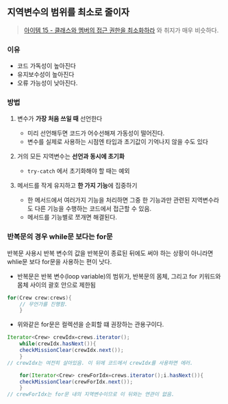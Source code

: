 ## 지역변수의 범위를 최소로 줄이자

> [아이템 15 - 클래스와 멤버의 접근 권한을 최소화하라](https://github.com/woowacourse-study/2022-daily-effective-java/blob/main/handbook/04/15.%ED%81%B4%EB%9E%98%EC%8A%A4%EC%99%80%20%EB%A9%A4%EB%B2%84%EC%9D%98%20%EC%A0%91%EA%B7%BC%20%EA%B6%8C%ED%95%9C%EC%9D%84%20%EC%B5%9C%EC%86%8C%ED%99%94%ED%95%98%EB%9D%BC.md)
와 취지가 매우 비슷하다.

### 이유

- 코드 가독성이 높아진다
- 유지보수성이 높아진다
- 오류 가능성이 낮아진다.

### 방법

1. 변수가 **가장 처음 쓰일 때** 선언한다
    - 미리 선언해두면 코드가 어수선해져 가동성이 떨어진다.
    - 변수를 실제로 사용하는 시점엔 타입과 초기값이 기억나지 않을 수도 있다
2. 거의 모든 지역변수는 **선언과 동시에 초기화**

   - `try-catch` 에서 초기화해야 할 때는 예외

3. 메서드를 작게 유지하고 **한 가지 기능**에 집중하기
    - 한 메서드에서 여러가지 기능을 처리하면 그중 한 기능과만 관련된 지역변수라도 다른 기능을 수행하는 코드에서 접근할 수 있음.
    - 메서드를 기능별로 쪼개면 해결된다.

### 반복문의 경우 while문 보다는 for문

반복문 사용시 반복 변수의 값을 반복문이 종료된 뒤에도 써야 하는 상황이 아니라면 whlie문 보다 for문을 사용하는 편이 낫다.

- 반복문은 반복 변수(loop variable)의 범위가, 반복문의 몸체, 그리고 for 키워드와 몸체 사이의 괄호 안으로 제한됨

```java
for(Crew crew:crews){
    // 무언가를 진행함.
    }
```

- 위와같은 for문은 컬렉션을 순회할 떄 권장하는 관용구이다.

```java
Iterator<Crew> crewIdx=crews.iterator();
    while(crewIdx.hasNext()){
    checkMissionClear(crewIdx.next());
    }
// crewIdx는 여전히 살아있음. 이 뒤에 코드에서 crewIdx를 사용하면 에러.

    for(Iterator<Crew> crewForIdx=crews.iterator();i.hasNext()){
    checkMissionClear(crewForIdx.next());
    }
// crewForIdx는 for문 내의 지역변수이므로 이 뒤와는 연관이 없음.
```